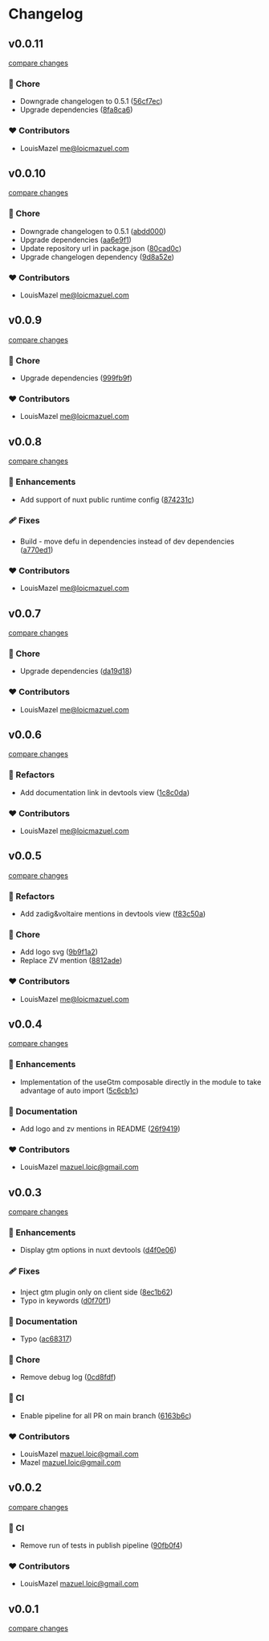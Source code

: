 # Changelog


## v0.0.11

[compare changes](https://github.com/zadigetvoltaire/nuxt-gtm/compare/v0.0.10...v0.0.11)


### 🏡 Chore

  - Downgrade changelogen to 0.5.1 ([56cf7ec](https://github.com/zadigetvoltaire/nuxt-gtm/commit/56cf7ec))
  - Upgrade dependencies ([8fa8ca6](https://github.com/zadigetvoltaire/nuxt-gtm/commit/8fa8ca6))

### ❤️  Contributors

- LouisMazel <me@loicmazuel.com>

## v0.0.10

[compare changes](https://undefined/undefined/compare/v0.0.9...v0.0.10)


### 🏡 Chore

  - Downgrade changelogen to 0.5.1 ([abdd000](https://undefined/undefined/commit/abdd000))
  - Upgrade dependencies ([aa6e9f1](https://undefined/undefined/commit/aa6e9f1))
  - Update repository url in package.json ([80cad0c](https://undefined/undefined/commit/80cad0c))
  - Upgrade changelogen dependency ([9d8a52e](https://undefined/undefined/commit/9d8a52e))

### ❤️  Contributors

- LouisMazel <me@loicmazuel.com>

## v0.0.9

[compare changes](https://undefined/undefined/compare/v0.0.8...v0.0.9)


### 🏡 Chore

  - Upgrade dependencies ([999fb9f](https://undefined/undefined/commit/999fb9f))

### ❤️  Contributors

- LouisMazel <me@loicmazuel.com>

## v0.0.8

[compare changes](https://github.com/zadigetvoltaire/nuxt-gtm/compare/v0.0.7...v0.0.8)


### 🚀 Enhancements

  - Add support of nuxt public runtime config ([874231c](https://github.com/zadigetvoltaire/nuxt-gtm/commit/874231c))

### 🩹 Fixes

  - Build - move defu in dependencies instead of dev dependencies ([a770ed1](https://github.com/zadigetvoltaire/nuxt-gtm/commit/a770ed1))

### ❤️  Contributors

- LouisMazel <me@loicmazuel.com>

## v0.0.7

[compare changes](https://github.com/zadigetvoltaire/nuxt-gtm/compare/v0.0.6...v0.0.7)


### 🏡 Chore

  - Upgrade dependencies ([da19d18](https://github.com/zadigetvoltaire/nuxt-gtm/commit/da19d18))

### ❤️  Contributors

- LouisMazel <me@loicmazuel.com>

## v0.0.6

[compare changes](https://github.com/zadigetvoltaire/nuxt-gtm/compare/v0.0.5...v0.0.6)


### 💅 Refactors

  - Add documentation link in devtools view ([1c8c0da](https://github.com/zadigetvoltaire/nuxt-gtm/commit/1c8c0da))

### ❤️  Contributors

- LouisMazel <me@loicmazuel.com>

## v0.0.5

[compare changes](https://github.com/zadigetvoltaire/nuxt-gtm/compare/v0.0.4...v0.0.5)


### 💅 Refactors

  - Add zadig&voltaire mentions in devtools view ([f83c50a](https://github.com/zadigetvoltaire/nuxt-gtm/commit/f83c50a))

### 🏡 Chore

  - Add logo svg ([9b9f1a2](https://github.com/zadigetvoltaire/nuxt-gtm/commit/9b9f1a2))
  - Replace ZV mention ([8812ade](https://github.com/zadigetvoltaire/nuxt-gtm/commit/8812ade))

### ❤️  Contributors

- LouisMazel <me@loicmazuel.com>

## v0.0.4

[compare changes](https://github.com/zadigetvoltaire/nuxt-gtm/compare/v0.0.3...v0.0.4)


### 🚀 Enhancements

  - Implementation of the useGtm composable directly in the module to take advantage of auto import ([5c6cb1c](https://github.com/zadigetvoltaire/nuxt-gtm/commit/5c6cb1c))

### 📖 Documentation

  - Add logo and zv mentions in README ([26f9419](https://github.com/zadigetvoltaire/nuxt-gtm/commit/26f9419))

### ❤️  Contributors

- LouisMazel <mazuel.loic@gmail.com>

## v0.0.3

[compare changes](https://github.com/zadigetvoltaire/nuxt-gtm/compare/v0.0.2...v0.0.3)


### 🚀 Enhancements

  - Display gtm options in nuxt devtools ([d4f0e06](https://github.com/zadigetvoltaire/nuxt-gtm/commit/d4f0e06))

### 🩹 Fixes

  - Inject gtm plugin only on client side ([8ec1b62](https://github.com/zadigetvoltaire/nuxt-gtm/commit/8ec1b62))
  - Typo in keywords ([d0f70f1](https://github.com/zadigetvoltaire/nuxt-gtm/commit/d0f70f1))

### 📖 Documentation

  - Typo ([ac68317](https://github.com/zadigetvoltaire/nuxt-gtm/commit/ac68317))

### 🏡 Chore

  - Remove debug log ([0cd8fdf](https://github.com/zadigetvoltaire/nuxt-gtm/commit/0cd8fdf))

### 🤖 CI

  - Enable pipeline for all PR on main branch ([6163b6c](https://github.com/zadigetvoltaire/nuxt-gtm/commit/6163b6c))

### ❤️  Contributors

- LouisMazel <mazuel.loic@gmail.com>
- Mazel <mazuel.loic@gmail.com>

## v0.0.2

[compare changes](https://github.com/zadigetvoltaire/nuxt-gtm/compare/v0.0.1...v0.0.2)


### 🤖 CI

  - Remove run of tests in publish pipeline ([90fb0f4](https://github.com/zadigetvoltaire/nuxt-gtm/commit/90fb0f4))

### ❤️  Contributors

- LouisMazel <mazuel.loic@gmail.com>

## v0.0.1

[compare changes](https://github.com/zadigetvoltaire/nuxt-gtm/compare/v0.0.0...v0.0.1)

